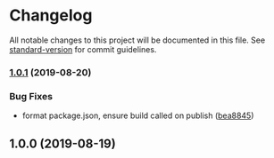 # Changelog

All notable changes to this project will be documented in this file. See [standard-version](https://github.com/conventional-changelog/standard-version) for commit guidelines.

### [1.0.1](https://github.com/eBay/visual-html/compare/v1.0.0...v1.0.1) (2019-08-20)


### Bug Fixes

* format package.json, ensure build called on publish ([bea8845](https://github.com/eBay/visual-html/commit/bea8845))

## 1.0.0 (2019-08-19)

